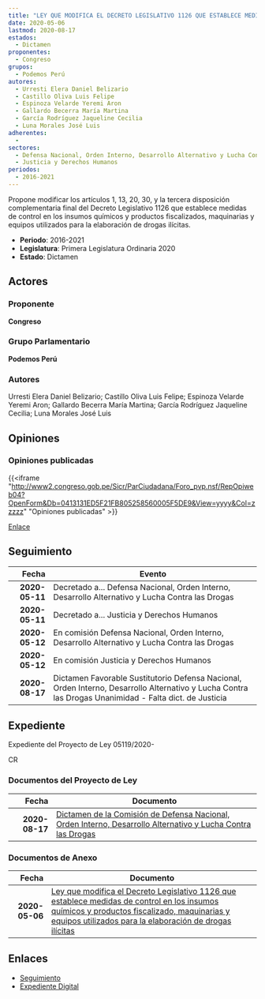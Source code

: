 ```yaml
---
title: "LEY QUE MODIFICA EL DECRETO LEGISLATIVO 1126 QUE ESTABLECE MEDIDAS DE CONTROL EN LOS INSUMOS QUÍMICOS PRODUCTOS FISCALIZADOS, MAQUINARIAS Y EQUIPOS UTILIZADOS PARA LA ELABORACIÓN DE DROGAS ILÍCITAS"
date: 2020-05-06
lastmod: 2020-08-17
estados: 
  - Dictamen
proponentes: 
  - Congreso
grupos: 
  - Podemos Perú
autores: 
  - Urresti Elera Daniel Belizario
  - Castillo Oliva Luis Felipe
  - Espinoza Velarde Yeremi Aron
  - Gallardo Becerra María Martina
  - García Rodríguez Jaqueline Cecilia
  - Luna Morales José Luis
adherentes: 
  - 
sectores: 
  - Defensa Nacional, Orden Interno, Desarrollo Alternativo y Lucha Contra las Drogas
  - Justicia y Derechos Humanos
periodos: 
  - 2016-2021
---
```


Propone modificar los artículos 1, 13, 20, 30, y la tercera disposición complementaria final del Decreto Legislativo 1126 que establece medidas de control en los insumos químicos y productos fiscalizados, maquinarias y equipos utilizados para la elaboración de drogas ilícitas.

- **Periodo**: 2016-2021
- **Legislatura**: Primera Legislatura Ordinaria 2020
- **Estado**: Dictamen

## Actores

### Proponente

**Congreso**

### Grupo Parlamentario

**Podemos Perú**

### Autores

Urresti Elera Daniel Belizario; Castillo Oliva Luis Felipe; Espinoza Velarde Yeremi Aron; Gallardo Becerra María Martina; García Rodríguez Jaqueline Cecilia; Luna Morales José Luis


## Opiniones

### Opiniones publicadas

{{<iframe "http://www2.congreso.gob.pe/Sicr/ParCiudadana/Foro_pvp.nsf/RepOpiweb04?OpenForm&Db=0413131ED5F21FB805258560005F5DE9&View=yyyy&Col=zzzzz" "Opiniones publicadas" >}}

[Enlace](http://www2.congreso.gob.pe/Sicr/ParCiudadana/Foro_pvp.nsf/RepOpiweb04?OpenForm&Db=0413131ED5F21FB805258560005F5DE9&View=yyyy&Col=zzzzz)

## Seguimiento

| Fecha | Evento |
|------:|--------|
| **2020-05-11** | Decretado a... Defensa Nacional, Orden Interno, Desarrollo Alternativo y Lucha Contra las Drogas|
| **2020-05-11** | Decretado a... Justicia y Derechos Humanos|
| **2020-05-12** | En comisión Defensa Nacional, Orden Interno, Desarrollo Alternativo y Lucha Contra las Drogas|
| **2020-05-12** | En comisión Justicia y Derechos Humanos|
| **2020-08-17** | Dictamen Favorable Sustitutorio Defensa Nacional, Orden Interno, Desarrollo Alternativo y Lucha Contra las Drogas Unanimidad - Falta dict. de Justicia|


## Expediente

Expediente del Proyecto de Ley 05119/2020-

CR


### Documentos del Proyecto de Ley

| Fecha | Documento |
|------:|--------|
| **2020-08-17** | [Dictamen de la Comisión de Defensa Nacional, Orden Interno, Desarrollo Alternativo y Lucha Contra las Drogas](http://www.leyes.congreso.gob.pe/Documentos/2016_2021/Dictamenes/Proyectos_de_Ley/05119DC06MAY-20200817.pdf) |

### Documentos de Anexo

| Fecha | Documento |
|------:|--------|
| **2020-05-06** | [Ley que modifica el Decreto Legislativo 1126 que establece medidas de control en los insumos químicos y productos fiscalizado, maquinarias y equipos utilizados para la elaboración de drogas ilícitas](http://www.leyes.congreso.gob.pe/Documentos/2016_2021/Proyectos_de_Ley_y_de_Resoluciones_Legislativas/PL05119_20200506.pdf) |

## Enlaces 

- [Seguimiento](http://www2.congreso.gob.pehttp://www2.congreso.gob.pe/Sicr/TraDocEstProc/CLProLey2016.nsf/f7fff46988ca05b1052578e100829cc7/79ddfd3e4d15a1f905258560006331ed?OpenDocument)
- [Expediente Digital](http://www2.congreso.gob.pehttp://www2.congreso.gob.pe/Sicr/TraDocEstProc/CLProLey2016.nsf/f7fff46988ca05b1052578e100829cc7/79ddfd3e4d15a1f905258560006331ed?OpenDocument&Click=05257FB7005EB655.eb71d0cf91d8294e05256cdf006b5706/$Body/0.1C6C)
